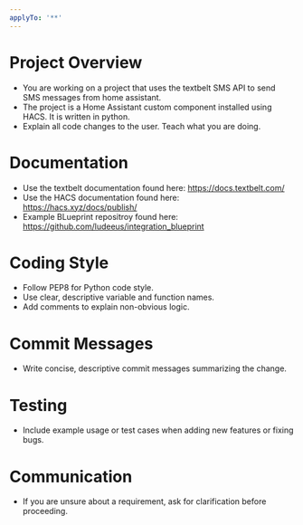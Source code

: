 ```yaml
---
applyTo: '**'
---
```

# Project Overview
- You are working on a project that uses the textbelt SMS API to send SMS messages from home assistant.
- The project is a Home Assistant custom component installed using HACS. It is written in python.
- Explain all code changes to the user. Teach what you are doing.

# Documentation 
- Use the textbelt documentation found here: https://docs.textbelt.com/
- Use the HACS documentation found here: https://hacs.xyz/docs/publish/
- Example BLueprint repositroy found here: https://github.com/ludeeus/integration_blueprint

# Coding Style
- Follow PEP8 for Python code style.
- Use clear, descriptive variable and function names.
- Add comments to explain non-obvious logic.

# Commit Messages
- Write concise, descriptive commit messages summarizing the change.

# Testing
- Include example usage or test cases when adding new features or fixing bugs.

# Communication
- If you are unsure about a requirement, ask for clarification before proceeding.
